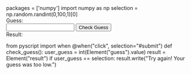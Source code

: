 <DOCTYPE html>
    <html lang="en">
          <head>
              <link rel="stylesheet" heref="https://pyscript.net/latest/pyscript.css" />
              <script defer src="https:/pyscript.net/latest/pyscript.js"></script>
              <style>
                   label{
                        display:block;
                   }
              </style>  
          </head>
          <body>
<py-config>
    packages = ['numpy']
<py-script>
    import numpy as np
    selection = np.random.randint(0,100,1)[0]
</-script>
<form>
    <label for="guess">Guess:</label><input name="guess" id="guess">
    <button type="button" id="submit">Check Guess</button>
    <label for="result">Result:</label><div name="result" id="result"></div>
</form>
<py-script>
    from pyscript import when
    @when("click", selection="#submit")
    def check_guess(): 
        user_guess = int(Element("guess").value)
        result = Element("result")
        if user_guess == selection:
           result.write("Try again! Your guess was too low.")
</py-script>

